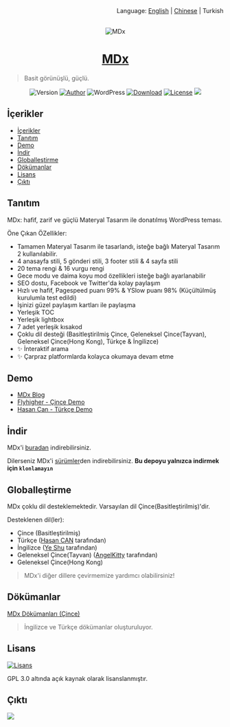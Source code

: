 <div align="right">Language: <a title="English" href="https://github.com/yrccondor/mdx/blob/master/README.md">English</a> | <a title="Chinese" href="https://github.com/yrccondor/mdx/blob/master/README/zh_CN.md">Chinese</a> | Turkish</div>

<br>

<p align="center">
<img src="https://acdn.flyhigher.top/mdx-2020-new.jpg" alt="MDx">
</p>

<h1 align="center"><a href="https://mdx.flyhigher.top" target="_blank">MDx</a></h1>

> Basit görünüşlü, güçlü.

<p align="center">
<img alt="Version" src="https://img.shields.io/badge/version-2.0.0-3f51b5.svg?style=flat-square"/>
<a href="https://flyhigher.top"><img alt="Author" src="https://img.shields.io/badge/author-Axton-red.svg?style=flat-square"/></a>
<img alt="WordPress" src="https://img.shields.io/badge/WordPress-5.0%2B-blue.svg?style=flat-square"/>
<a href="https://mdx.flyhigher.top"><img alt="Download" src="https://img.shields.io/badge/download-2.49M-brightgreen.svg?style=flat-square"/></a>
<a href="https://github.com/yrccondor/mdx/blob/master/LICENSE"><img alt="License" src="https://img.shields.io/badge/license-GPL%20V3.0-orange.svg?style=flat-square"/></a>
<a href="https://app.fossa.io/projects/git%2Bgithub.com%2Fyrccondor%2Fmdx?ref=badge_shield" alt="FOSSA Status"><img src="https://app.fossa.io/api/projects/git%2Bgithub.com%2Fyrccondor%2Fmdx.svg?type=shield"/></a>
</p>


## İçerikler

- [İçerikler](#i̇çerikler)
- [Tanıtım](#tanıtım)
- [Demo](#demo)
- [İndir](#i̇ndir)
- [Globalleştirme](#globalleştirme)
- [Dökümanlar](#dökümanlar)
- [Lisans](#lisans)
- [Çıktı](#çıktı)


## Tanıtım

MDx: hafif, zarif ve güçlü Materyal Tasarım ile donatılmış WordPress teması.

Öne Çıkan ÖZellikler:

- Tamamen Materyal Tasarım ile tasarlandı, isteğe bağlı Materyal Tasarım 2 kullanılabilir.
- 4 anasayfa stili, 5 gönderi stili, 3 footer stili & 4 sayfa stili
- 20 tema rengi & 16 vurgu rengi
- Gece modu ve daima koyu mod özellikleri isteğe bağlı ayarlanabilir
- SEO dostu, Facebook ve Twitter'da kolay paylaşım
- Hızlı ve hafif, Pagespeed puanı 99% & YSlow puanı 98% (Küçültülmüş kurulumla test edildi)
- İşinizi güzel paylaşım kartları ile paylaşma
- Yerleşik TOC
- Yerleşik lightbox 
- 7 adet yerleşik kısakod
- Çoklu dil desteği (Basitleştirilmiş Çince, Geleneksel Çince(Tayvan), Geleneksel Çince(Hong Kong), Türkçe & İngilizce)
- ✨ İnteraktif arama
- ✨ Çarpraz platformlarda kolayca okumaya devam etme


## Demo

- [MDx Blog](https://mdxblog.flyhigher.top)
- [Flyhigher - Çince Demo](https://flyhigher.top)
- [Hasan Can - Türkçe Demo](https://hasan.im)


## İndir

MDx'i [buradan](https://mdx.flyhigher.top) indirebilirsiniz.

Dilerseniz MDx'i [sürümler](https://github.com/yrccondor/mdx/releases)den indirebilirsiniz. **Bu depoyu yalnızca indirmek için `klonlamayın`**


## Globalleştirme

MDx çoklu dil desteklemektedir. Varsayılan dil Çince(Basitleştirilmiş)'dir.

Desteklenen dil(ler):

- Çince (Basitleştirilmiş)
- Türkçe ([Hasan CAN](https://github.com/Sn0bzy) tarafından)
- İngilizce ([Ye Shu](https://github.com/yechs) tarafından)
- Geleneksel Çince(Tayvan) ([AngelKitty](https://github.com/AngelKitty) tarafından)
- Geleneksel Çince(Hong Kong)

> MDx'i diğer dillere çevirmemize yardımcı olabilirsiniz!


## Dökümanlar

[MDx Dökümanları (Çince)](https://doc.flyhigher.top/mdx/)

> İngilizce ve Türkçe dökümanlar oluşturuluyor.


## Lisans

<a href="https://github.com/yrccondor/mdx/blob/master/LICENSE"><img alt="Lisans" src="https://img.shields.io/badge/license-GPL%20V3.0-orange.svg?style=flat-square"/></a>

GPL 3.0 altında açık kaynak olarak lisanslanmıştır.


## Çıktı

![](https://acdn.flyhigher.top/wp-content/uploads/2017/11/det.jpg)
